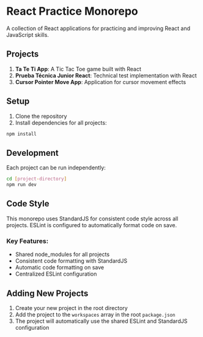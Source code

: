 # React Practice Monorepo

A collection of React applications for practicing and improving React and JavaScript skills.

## Projects

1. **Ta Te Ti App**: A Tic Tac Toe game built with React
2. **Prueba Técnica Junior React**: Technical test implementation with React
3. **Cursor Pointer Move App**: Application for cursor movement effects

## Setup

1. Clone the repository
2. Install dependencies for all projects:
```bash
npm install
```

## Development

Each project can be run independently:

```bash
cd [project-directory]
npm run dev
```

## Code Style

This monorepo uses StandardJS for consistent code style across all projects. ESLint is configured to automatically format code on save.

### Key Features:
- Shared node_modules for all projects
- Consistent code formatting with StandardJS
- Automatic code formatting on save
- Centralized ESLint configuration

## Adding New Projects

1. Create your new project in the root directory
2. Add the project to the `workspaces` array in the root `package.json`
3. The project will automatically use the shared ESLint and StandardJS configuration
